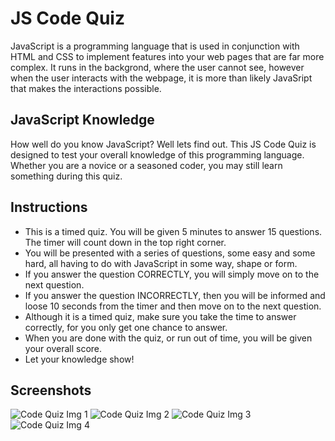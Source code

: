 # JS Code Quiz

JavaScript is a programming language that is used in conjunction with HTML and CSS to implement features into your web pages that are far more complex. It runs in the backgrond, where the user cannot see, however when the user interacts with the webpage, it is more than likely JavaSript that makes the interactions possible.

## JavaScript Knowledge

How well do you know JavaScript? Well lets find out. This JS Code Quiz is designed to test your overall knowledge of this programming language. Whether you are a novice or a seasoned coder, you may still learn something during this quiz.

## Instructions

- This is a timed quiz. You will be given 5 minutes to answer 15 questions. The timer will count down in the top right corner.
- You will be presented with a series of questions, some easy and some hard, all having to do with JavaScript in some way, shape or form.
- If you answer the question CORRECTLY, you will simply move on to the next question.
- If you answer the question INCORRECTLY, then you will be informed and loose 10 seconds from the timer and then move on to the next question.
- Although it is a timed quiz, make sure you take the time to answer correctly, for you only get one chance to answer.
- When you are done with the quiz, or run out of time, you will be given your overall score.
- Let your knowledge show!

## Screenshots

![Code Quiz Img 1](./Assets/Images/)
![Code Quiz Img 2](./Assets/Images/)
![Code Quiz Img 3](./Assets/Images/)
![Code Quiz Img 4](./Assets/Images/)
